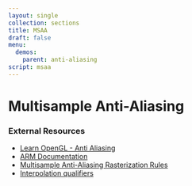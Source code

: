 ```yaml
---
layout: single
collection: sections
title: MSAA
draft: false
menu:
  demos:
    parent: anti-aliasing
script: msaa
---
```


# Multisample Anti-Aliasing

### External Resources

* [Learn OpenGL - Anti Aliasing](https://learnopengl.com/Advanced-OpenGL/Anti-Aliasing)
* [ARM Documentation](https://developer.arm.com/documentation/102479/0100/Multi-Sample-Anti-Aliasing)
* [Multisample Anti-Aliasing Rasterization Rules](https://docs.microsoft.com/en-us/windows/win32/direct3d11/d3d10-graphics-programming-guide-rasterizer-stage-rules#multisample-anti-aliasing-rasterization-rules)
* [Interpolation qualifiers](https://www.khronos.org/opengl/wiki/Type_Qualifier_(GLSL)#Interpolation_qualifiers)
